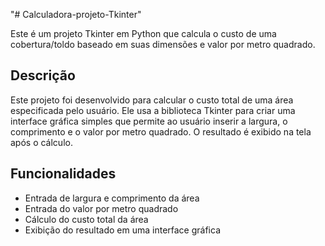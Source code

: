 "# Calculadora-projeto-Tkinter" 

Este é um projeto Tkinter em Python que calcula o custo de uma cobertura/toldo baseado em suas dimensões e valor por metro quadrado.

## Descrição

Este projeto foi desenvolvido para calcular o custo total de uma área especificada pelo usuário. Ele usa a biblioteca Tkinter para criar uma interface gráfica simples que permite ao usuário inserir a largura, o comprimento e o valor por metro quadrado. O resultado é exibido na tela após o cálculo.

## Funcionalidades

- Entrada de largura e comprimento da área
- Entrada do valor por metro quadrado
- Cálculo do custo total da área
- Exibição do resultado em uma interface gráfica

